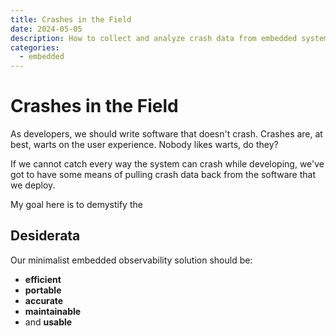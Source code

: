 ```yaml
---
title: Crashes in the Field
date: 2024-05-05
description: How to collect and analyze crash data from embedded systems in the field
categories:
  - embedded
---
```


# Crashes in the Field

As developers, we should write software that doesn't crash.
Crashes are, at best, warts on the user experience.
Nobody likes warts, do they?

If we cannot catch every way the system can crash while
developing, we've got to have some means of pulling crash
data back from the software that we deploy.

My goal here is to demystify the 

## Desiderata

Our minimalist embedded observability solution should be:

 - **efficient**
 - **portable**
 - **accurate**
 - **maintainable**
 - and **usable**

